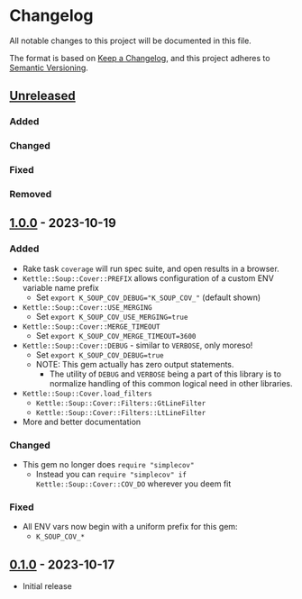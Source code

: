 # Changelog

All notable changes to this project will be documented in this file.

The format is based on [Keep a Changelog](https://keepachangelog.com/en/1.0.0/),
and this project adheres to [Semantic Versioning](https://semver.org/spec/v2.0.0.html).

## [Unreleased]
### Added
### Changed
### Fixed
### Removed

## [1.0.0] - 2023-10-19
### Added
- Rake task `coverage` will run spec suite, and open results in a browser.
- `Kettle::Soup::Cover::PREFIX` allows configuration of a custom ENV variable name prefix
  - Set `export K_SOUP_COV_DEBUG="K_SOUP_COV_"` (default shown)
- `Kettle::Soup::Cover::USE_MERGING`
  - Set `export K_SOUP_COV_USE_MERGING=true`
- `Kettle::Soup::Cover::MERGE_TIMEOUT`
  - Set `export K_SOUP_COV_MERGE_TIMEOUT=3600`
- `Kettle::Soup::Cover::DEBUG` - similar to `VERBOSE`, only moreso!
  - Set `export K_SOUP_COV_DEBUG=true`
  - NOTE: This gem actually has zero output statements.
    - The utility of `DEBUG` and `VERBOSE` being a part of this library is
      to normalize handling of this common logical need in other libraries.
- `Kettle::Soup::Cover.load_filters`
  - `Kettle::Soup::Cover::Filters::GtLineFilter`
  - `Kettle::Soup::Cover::Filters::LtLineFilter`
- More and better documentation
### Changed
- This gem no longer does `require "simplecov"`
  - Instead you can `require "simplecov" if Kettle::Soup::Cover::COV_DO` wherever you deem fit
### Fixed
- All ENV vars now begin with a uniform prefix for this gem:
  - `K_SOUP_COV_*`

## [0.1.0] - 2023-10-17
- Initial release

[Unreleased]: https://github.com/pboling/pretty_feed/compare/v1.0.0...HEAD
[1.0.0]: https://github.com/pboling/pretty_feed/compare/v0.1.0...v1.0.0
[0.1.0]: https://github.com/pboling/pretty_feed/compare/97ddbbca309b87c7f6eed0137b08cad74ec81235...v0.1.0
